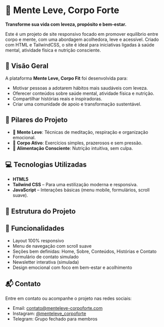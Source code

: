 # 🌱 Mente Leve, Corpo Forte

**Transforme sua vida com leveza, propósito e bem-estar.**

Este é um projeto de site responsivo focado em promover equilíbrio entre corpo e mente, com uma abordagem acolhedora, leve e acessível. Criado com HTML e TailwindCSS, o site é ideal para iniciativas ligadas à saúde mental, atividade física e nutrição consciente.

## 📌 Visão Geral

A plataforma **Mente Leve, Corpo Fit** foi desenvolvida para:

- Motivar pessoas a adotarem hábitos mais saudáveis com leveza.
- Oferecer conteúdos sobre saúde mental, atividade física e nutrição.
- Compartilhar histórias reais e inspiradoras.
- Criar uma comunidade de apoio e transformação sustentável.

## 🎯 Pilares do Projeto

- 🧠 **Mente Leve**: Técnicas de meditação, respiração e organização emocional.
- 💪 **Corpo Ativo**: Exercícios simples, prazerosos e sem pressão.
- 🥗 **Alimentação Consciente**: Nutrição intuitiva, sem culpa.

## 💻 Tecnologias Utilizadas

- **HTML5**
- **Tailwind CSS** – Para uma estilização moderna e responsiva.
- **JavaScript** – Interações básicas (menu mobile, formulários, scroll suave).

## 📁 Estrutura do Projeto


## 🚀 Funcionalidades

- Layout 100% responsivo
- Menu de navegação com scroll suave
- Seções bem definidas: Home, Sobre, Conteúdos, Histórias e Contato
- Formulário de contato simulado
- Newsletter interativa (simulada)
- Design emocional com foco em bem-estar e acolhimento


## 📬 Contato

Entre em contato ou acompanhe o projeto nas redes sociais:

- Email: contato@menteleve-corpoforte.com  
- Instagram: [@menteleve_corpoforte](https://instagram.com/menteleve_corpoforte)  
- Telegram: Grupo fechado para membros

